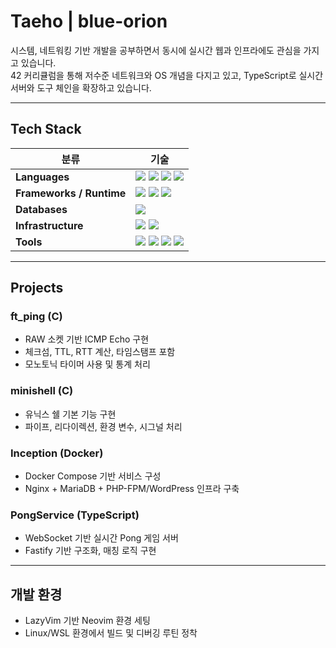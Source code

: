 # Taeho | blue-orion

시스템, 네트워킹 기반 개발을 공부하면서 동시에 실시간 웹과 인프라에도 관심을 가지고 있습니다.  
42 커리큘럼을 통해 저수준 네트워크와 OS 개념을 다지고 있고, TypeScript로 실시간 서버와 도구 체인을 확장하고 있습니다.

---

## Tech Stack

| 분류 | 기술 |
|------|------|
| **Languages** | <img src="https://img.shields.io/badge/C-A8B9CC?style=for-the-badge&logo=c&logoColor=white"/> <img src="https://img.shields.io/badge/Assembly-6E4C13?style=for-the-badge&logo=asm&logoColor=white"/> <img src="https://img.shields.io/badge/TypeScript-3178C6?style=for-the-badge&logo=typescript&logoColor=white"/> <img src="https://img.shields.io/badge/PHP-777BB4?style=for-the-badge&logo=php&logoColor=white"/> |
| **Frameworks / Runtime** | <img src="https://img.shields.io/badge/Node.js-339933?style=for-the-badge&logo=node.js&logoColor=white"/> <img src="https://img.shields.io/badge/Fastify-000000?style=for-the-badge&logo=fastify&logoColor=white"/> <img src="https://img.shields.io/badge/Prisma-2D3748?style=for-the-badge&logo=prisma&logoColor=white"/> |
| **Databases** | <img src="https://img.shields.io/badge/MariaDB-003545?style=for-the-badge&logo=mariadb&logoColor=white"/> |
| **Infrastructure** | <img src="https://img.shields.io/badge/Docker-2496ED?style=for-the-badge&logo=docker&logoColor=white"/> <img src="https://img.shields.io/badge/Nginx-009639?style=for-the-badge&logo=nginx&logoColor=white"/> |
| **Tools** | <img src="https://img.shields.io/badge/Makefile-3D3D3D?style=for-the-badge"/> <img src="https://img.shields.io/badge/Neovim-57A143?style=for-the-badge&logo=neovim&logoColor=white"/> <img src="https://img.shields.io/badge/Git-F05032?style=for-the-badge&logo=git&logoColor=white"/> <img src="https://img.shields.io/badge/Linux-FCC624?style=for-the-badge&logo=linux&logoColor=black"/> |

---

## Projects

### ft_ping (C)
- RAW 소켓 기반 ICMP Echo 구현
- 체크섬, TTL, RTT 계산, 타임스탬프 포함
- 모노토닉 타이머 사용 및 통계 처리

### minishell (C)
- 유닉스 쉘 기본 기능 구현
- 파이프, 리다이렉션, 환경 변수, 시그널 처리

### Inception (Docker)
- Docker Compose 기반 서비스 구성
- Nginx + MariaDB + PHP-FPM/WordPress 인프라 구축

### PongService (TypeScript)
- WebSocket 기반 실시간 Pong 게임 서버
- Fastify 기반 구조화, 매칭 로직 구현

---

## 개발 환경

- LazyVim 기반 Neovim 환경 세팅  
- Linux/WSL 환경에서 빌드 및 디버깅 루틴 정착

